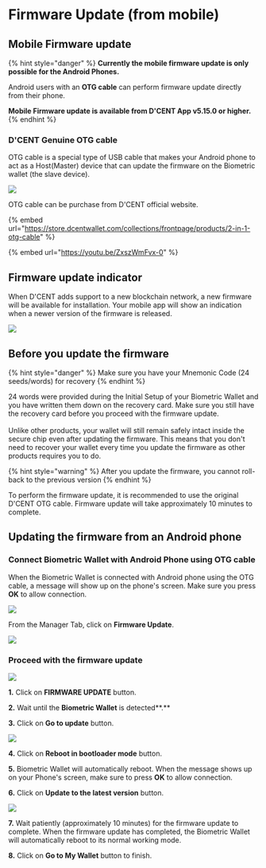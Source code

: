 # Firmware Update (from mobile)

## Mobile Firmware update

{% hint style="danger" %}
**Currently the mobile firmware update is only possible for the Android Phones.**&#x20;

Android users with an **OTG cable** can perform firmware update directly from their phone.&#x20;

**Mobile Firmware update is available from D'CENT App v5.15.0 or higher.**
{% endhint %}

### D'CENT Genuine OTG cable

OTG cable is a special type of USB cable that makes your Android phone to act as a Host(Master) device that can update the firmware on the Biometric wallet (the slave device).

![](<../.gitbook/assets/그림1 (2) (1).png>)

OTG cable can be purchase from D'CENT official website.

{% embed url="https://store.dcentwallet.com/collections/frontpage/products/2-in-1-otg-cable" %}

{% embed url="https://youtu.be/ZxszWmFvx-0" %}

## Firmware update indicator

When D'CENT adds support to a new blockchain network, a new firmware will be available for installation. Your mobile app will show an indication when a newer version of the firmware is released.

![](<../.gitbook/assets/그림7 (1).png>)

## Before you update the firmware

{% hint style="danger" %}
Make sure you have your Mnemonic Code (24 seeds/words) for recovery
{% endhint %}

24 words were provided during the Initial Setup of your Biometric Wallet and you have written them down on the recovery card. Make sure you still have the recovery card before you proceed with the firmware update. \
\
Unlike other products, your wallet will still remain safely intact inside the secure chip even after updating the firmware. This means that you don't need to recover your wallet every time you update the firmware as other products requires you to do.&#x20;

{% hint style="warning" %}
After you update the firmware, you cannot roll-back to the previous version
{% endhint %}

To perform the firmware update, it is recommended to use the original D'CENT OTG cable. Firmware update will take approximately 10 minutes to complete.&#x20;

## Updating the firmware from an Android phone

### Connect Biometric Wallet with Android Phone using OTG cable

When the Biometric Wallet is connected with Android phone using the OTG cable, a message will show up on the phone's screen. Make sure you press **OK** to allow connection.

![](../.gitbook/assets/그림8.png)

From the Manager Tab, click on **Firmware Update**.

![](../.gitbook/assets/그림9.png)

### Proceed with the firmware update

![](../.gitbook/assets/그림10.png)

**1.** Click on **FIRMWARE UPDATE** button.&#x20;

**2.** Wait until the **Biometric Wallet** is detected**.**&#x20;

**3.** Click on **Go to update** button.&#x20;

![](../.gitbook/assets/그림11.png)

**4.** Click on **Reboot in bootloader mode** button.&#x20;

**5.** Biometric Wallet will automatically reboot. When the message shows up on your Phone's screen, make sure to press **OK** to allow connection.&#x20;

**6.** Click on **Update to the latest version** button.

![](<../.gitbook/assets/그림12 (1).png>)

**7.** Wait patiently (approximately 10 minutes) for the firmware update to complete. When the firmware update has completed, the Biometric Wallet will automatically reboot to its normal working mode.&#x20;

**8.** Click on **Go to My Wallet** button to finish.
